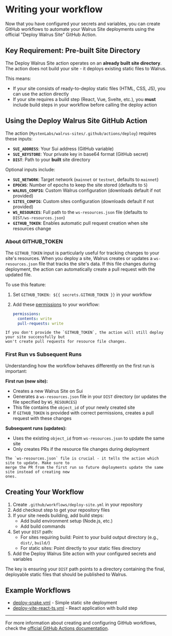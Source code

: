 # Writing your workflow

Now that you have configured your secrets and variables, you can create GitHub workflows to automate
your Walrus Site deployments using the official "Deploy Walrus Site" GitHub Action.

## Key Requirement: Pre-built Site Directory

The Deploy Walrus Site action operates on an **already built site directory**. The action does not
build your site - it deploys existing static files to Walrus.

This means:
- If your site consists of ready-to-deploy static files (HTML, CSS, JS), you can use the action
  directly
- If your site requires a build step (React, Vue, Svelte, etc.), you **must** include build steps in
  your workflow before calling the deploy action

## Using the Deploy Walrus Site GitHub Action

The action (`MystenLabs/walrus-sites/.github/actions/deploy`) requires these inputs:
- **`SUI_ADDRESS`**: Your Sui address (GitHub variable)
- **`SUI_KEYSTORE`**: Your private key in base64 format (GitHub secret)  
- **`DIST`**: Path to your **built** site directory

Optional inputs include:
- **`SUI_NETWORK`**: Target network (`mainnet` or `testnet`, defaults to `mainnet`)
- **`EPOCHS`**: Number of epochs to keep the site stored (defaults to `5`)
- **`WALRUS_CONFIG`**: Custom Walrus configuration (downloads default if not provided)
- **`SITES_CONFIG`**: Custom sites configuration (downloads default if not provided)
- **`WS_RESOURCES`**: Full path to the `ws-resources.json` file (defaults to
  `DIST/ws-resources.json`)
- **`GITHUB_TOKEN`**: Enables automatic pull request creation when site resources change

### About GITHUB_TOKEN

The `GITHUB_TOKEN` input is particularly useful for tracking changes to your site's resources. When
you deploy a site, Walrus creates or updates a `ws-resources.json` file that tracks the site's data.
If this file changes during deployment, the action can automatically create a pull request with the
updated file.

To use this feature:
1. Set `GITHUB_TOKEN: ${{ secrets.GITHUB_TOKEN }}` in your workflow
2. Add these [permissions](https://docs.github.com/en/actions/writing-workflows/choosing-what-your-workflow-does/controlling-permissions-for-github_token)
   to your workflow:

   ```yaml
   permissions:
     contents: write
     pull-requests: write
   ```

```admonish note
If you don't provide the `GITHUB_TOKEN`, the action will still deploy your site successfully but
won't create pull requests for resource file changes.
```

### First Run vs Subsequent Runs

Understanding how the workflow behaves differently on the first run is important:

**First run (new site):**
- Creates a new Walrus Site on Sui
- Generates a `ws-resources.json` file in your `DIST` directory (or updates the file specified by
  `WS_RESOURCES`)
- This file contains the `object_id` of your newly created site
- If `GITHUB_TOKEN` is provided with correct permissions, creates a pull request with these changes

**Subsequent runs (updates):**
- Uses the existing `object_id` from `ws-resources.json` to update the same site
- Only creates PRs if the resource file changes during deployment

```admonish tip
The `ws-resources.json` file is crucial - it tells the action which site to update. Make sure to
merge the PR from the first run so future deployments update the same site instead of creating new
ones.
```

## Creating Your Workflow

1. Create `.github/workflows/deploy-site.yml` in your repository
2. Add checkout step to get your repository files
3. If your site needs building, add build steps:
   - Add build environment setup (Node.js, etc.)
   - Add build commands
4. Set your `DIST` path:
   - For sites requiring build: Point to your build output directory (e.g., `dist/`, `build/`)
   - For static sites: Point directly to your static files directory
5. Add the Deploy Walrus Site action with your configured secrets and variables

The key is ensuring your `DIST` path points to a directory containing the final, deployable static
files that should be published to Walrus.

## Example Workflows

- [deploy-snake.yml](https://github.com/MystenLabs/walrus-sites/blob/main/.github/workflows/deploy-snake.yml) - Simple static site deployment
- [deploy-vite-react-ts.yml](https://github.com/MystenLabs/walrus-sites/blob/main/.github/workflows/deploy-vite-react-ts.yml) - React application with build step

---

For more information about creating and configuring GitHub workflows, check the [official GitHub
Actions documentation](https://docs.github.com/en/actions/writing-workflows).
